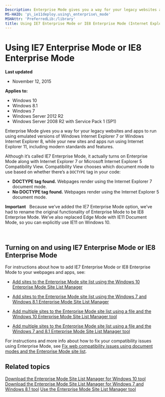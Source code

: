 ```yaml
---
Description: Enterprise Mode gives you a way for your legacy websites and apps to run using emulated versions of Windows Internet Explorer 7 or Windows Internet Explorer 8, while your new sites and apps run using Internet Explorer 11, including modern standards and features.
MS-HAID: 'p\_ie11deploy.using\_enterprise\_mode'
MSHAttr: 'PreferredLib:/library'
title: Using IE7 Enterprise Mode or IE8 Enterprise Mode (Internet Explorer 11 for IT Pros)
---
```


# Using IE7 Enterprise Mode or IE8 Enterprise Mode


**Last updated**

-   November 12, 2015

**Applies to:**

-   Windows 10
-   Windows 8.1
-   Windows 7
-   Windows Server 2012 R2
-   Windows Server 2008 R2 with Service Pack 1 (SP1)

Enterprise Mode gives you a way for your legacy websites and apps to run using emulated versions of Windows Internet Explorer 7 or Windows Internet Explorer 8, while your new sites and apps run using Internet Explorer 11, including modern standards and features.

Although it’s called IE7 Enterprise Mode, it actually turns on Enterprise Mode along with Internet Explorer 7 or Microsoft Internet Explorer 5 Compatibility View. Compatibility View chooses which document mode to use based on whether there’s a `DOCTYPE` tag in your code:

-   **DOCTYPE tag found.** Webpages render using the Internet Explorer 7 document mode.
-   **No DOCTYPE tag found.** Webpages render using the Internet Explorer 5 document mode.

**Important**  
Because we’ve added the IE7 Enterprise Mode option, we’ve had to rename the original functionality of Enterprise Mode to be IE8 Enterprise Mode. We’ve also replaced Edge Mode with IE11 Document Mode, so you can explicitly use IE11 on Windows 10.

 

## Turning on and using IE7 Enterprise Mode or IE8 Enterprise Mode


For instructions about how to add IE7 Enterprise Mode or IE8 Enterprise Mode to your webpages and apps, see:

-   [Add sites to the Enterprise Mode site list using the Windows 10 Enterprise Mode Site List Manager](add_sites_to_the_enterprise_mode_site_list_using_the_enterprise_mode_site_list_manager.md)

-   [Add sites to the Enterprise Mode site list using the Windows 7 and Windows 8.1 Enterprise Mode Site List Manager](add_sites_to_the_enterprise_mode_site_list_using_the_windows_7_and_windows_8_1_enterprise_mode_site_list_manager.md)

-   [Add multiple sites to the Enterprise Mode site list using a file and the Windows 10 Enterprise Mode Site List Manager tool](add_multiple_sites_to_the_enterprise_mode_site_list_using_a_file_and_enterprise_mode_site_list_manager.md)

-   [Add multiple sites to the Enterprise Mode site list using a file and the Windows 7 and 8.1 Enterprise Mode Site List Manager tool](add_multiple_sites_to_the_enterprise_mode_site_list_using_a_file_and_the_enterprise_mode_manager.md)

For instructions and more info about how to fix your compatibility issues using Enterprise Mode, see [Fix web compatibility issues using document modes and the Enterprise Mode site list](fix-compat-issues-with-doc-modes-and-enterprise-mode-site-list.md).

## Related topics


[Download the Enterprise Mode Site List Manager for Windows 10 tool](http://go.microsoft.com/fwlink/p/?LinkId=716853)
[Download the Enterprise Mode Site List Manager for Windows 7 and Windows 8.1 tool](http://go.microsoft.com/fwlink/p/?LinkID=394378)
[Use the Enterprise Mode Site List Manager tool](use-the-enterprise-mode-site-list-manager-tool.md)
 

 



